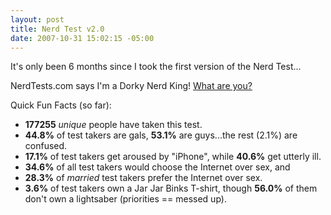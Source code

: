 ```yaml
---
layout: post
title: Nerd Test v2.0
date: 2007-10-31 15:02:15 -05:00
---
```


It's only been 6 months since I took the first version of the Nerd Test...

NerdTests.com says I'm a Dorky Nerd King! [What are you?](http://www.nerdtests.com/nt2ref.html)

Quick Fun Facts (so far):

*   **177255** *unique* people have taken this test.  
*   **44.8%** of test takers are gals, **53.1%** are guys...the rest (2.1%) are confused.  
*   **17.1%** of test takers get aroused by "iPhone", while **40.6%** get utterly ill.  
*   **34.6%** of all test takers would choose the Internet over sex, and  
*   **28.3%** of *married* test takers prefer the Internet over sex.  
*   **3.6%** of test takers own a Jar Jar Binks T-shirt, though **56.0%** of them don't own a lightsaber (priorities == messed up).
